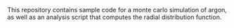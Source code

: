 This repository contains sample code for a monte carlo simulation of argon, as well as an analysis script that computes the radial distribution function. 
